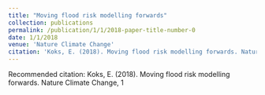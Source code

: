 ```yaml
---
title: "Moving flood risk modelling forwards"
collection: publications
permalink: /publication/1/1/2018-paper-title-number-0
date: 1/1/2018
venue: 'Nature Climate Change'
citation: 'Koks, E. (2018). Moving flood risk modelling forwards. Nature Climate Change, 1'
---
```

Recommended citation: Koks, E. (2018). Moving flood risk modelling forwards. Nature Climate Change, 1